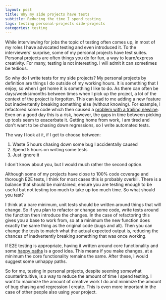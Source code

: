 ```yaml
---
layout: post
title: Why my side projects have tests
subtitle: Reducing the time I spend testing
tags: testing personal-projects side-projects
categories: testing
---
```


While interviewing for jobs the topic of testing often comes up, in most of my roles I have advocated testing and even introduced it. To the interviewers' surprise, some of my personal projects have test suites. Personal projects are often things you do for fun, a way to learn/express creativity. For many, testing is not interesting. I will admit it can sometimes be tedious.

So why do I write tests for my side projects? My personal projects by definition are things I do outside of my working hours. It is something that I enjoy, so when I get home it is something I like to do. As there can often be days/weeks/months between times when I pick up the project, a lot of the context of the project is forgotten. This can lead to me adding a new feature but inadvertently breaking something else (without knowing). For example, I refactored some code which then caused a [problem with a trailing newline](https://github.com/bbody/MultilineJavaScriptConverter/issues/27). Even on a good day this is a risk, however, the gaps in time between picking up tools seem to exacerbate it. Getting home from work, I am tired and don't want to be chasing down regressions, so I write automated tests.

The way I look at it, if I get to choose between:

1. Waste 5 hours chasing down some bug I accidentally caused
2. Spend 5 hours on writing some tests
3. Just ignore it

I don't know about you, but I would much rather the second option.

Although some of my projects have close to 100% code coverage and thorough E2E tests, I think for most cases this is probably overkill. There is a balance that should be maintained, ensure you are testing enough to be useful but not testing too much to take up too much time. So what should you test?

I think at a bare minimum, unit tests should be written around things that will change. So if you plan to refactor or change some code, write tests around the function then introduce the changes. In the case of refactoring this gives you a base to work from, so at a minimum the new function does exactly the same thing as the original code (bugs and all). Then you can change the tests to match what the actual expected output is, reducing the chances of inadvertently breaking something that was once working.

If E2E testing is appropriate, having it written around core functionality and some [happy paths](https://en.wikipedia.org/wiki/Happy_path) is a good idea. This means if you make changes, at a minimum the core functionality remains the same. After these, I would suggest some unhappy paths. 

So for me, testing in personal projects, despite seeming somewhat counterintuitive, is a way to reduce the amount of time I spend testing. I want to maximize the amount of creative work I do and minimize the amount of bug chasing and regression I create. This is even more important in the case of other people also using your project.